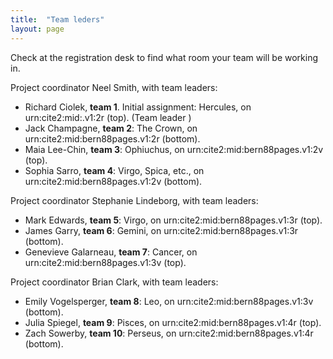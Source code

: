 ```yaml
---
title:  "Team leders"
layout: page
---
```


Check at the registration desk to find what room your team will be working in.


Project coordinator Neel Smith, with team leaders:

-   Richard Ciolek, **team 1**. Initial assignment: Hercules, on urn:cite2:mid:.v1:2r (top).  (Team leader )
-   Jack Champagne, **team 2**:  The Crown, on urn:cite2:mid:bern88pages.v1:2r (bottom).
-   Maia Lee-Chin, **team 3**:  Ophiuchus, on urn:cite2:mid:bern88pages.v1:2v (top).
-   Sophia Sarro, **team 4**:  Virgo, Spica, etc., on urn:cite2:mid:bern88pages.v1:2v (bottom).


Project coordinator  Stephanie Lindeborg, with team leaders:

-   Mark Edwards, **team 5**:   Virgo, on urn:cite2:mid:bern88pages.v1:3r (top).
-   James Garry, **team 6**:  Gemini, on urn:cite2:mid:bern88pages.v1:3r (bottom).
-   Genevieve Galarneau, **team 7**:  Cancer, on urn:cite2:mid:bern88pages.v1:3v (top).



Project coordinator  Brian Clark, with team leaders:


-   Emily Vogelsperger, **team 8**:  Leo, on urn:cite2:mid:bern88pages.v1:3v (bottom).
-   Julia Spiegel, **team 9**:  Pisces, on urn:cite2:mid:bern88pages.v1:4r (top).
-   Zach Sowerby, **team 10**: Perseus, on urn:cite2:mid:bern88pages.v1:4r (bottom).
